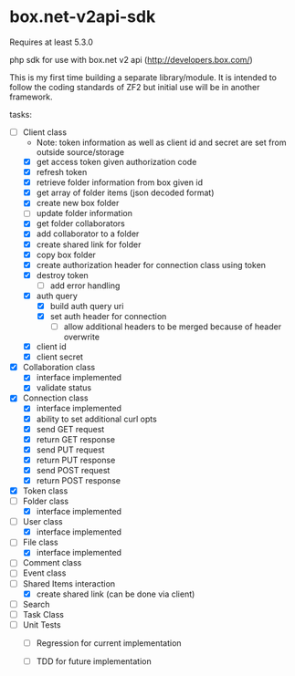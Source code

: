 box.net-v2api-sdk
=================

Requires at least 5.3.0

php sdk for use with box.net v2 api (http://developers.box.com/)

This is my first time building a separate library/module. It is intended to follow the coding standards of ZF2
but initial use will be in another framework.

tasks:
- [ ] Client class
    - Note: token information as well as client id and secret are set from outside source/storage
    - [x] get access token given authorization code
    - [x] refresh token
    - [x] retrieve folder information from box given id
    - [x] get array of folder items (json decoded format)
    - [x] create new box folder
    - [ ] update folder information
    - [x] get folder collaborators
    - [x] add collaborator to a folder
    - [x] create shared link for folder
    - [x] copy box folder
    - [x] create authorization header for connection class using token
    - [x] destroy token
        - [ ] add error handling
    - [x] auth query
        - [x] build auth query uri
        - [x] set auth header for connection
            - [ ] allow additional headers to be merged because of header overwrite
    - [x] client id
    - [x] client secret
- [x] Collaboration class
    - [x] interface implemented
    - [x] validate status
- [x] Connection class
    - [x] interface implemented
    - [x] ability to set additional curl opts
    - [x] send GET request
    - [x] return GET response
    - [x] send PUT request
    - [x] return PUT response
    - [x] send POST request
    - [x] return POST response
- [x] Token class
- [ ] Folder class
    - [x] interface implemented
- [ ] User class
    - [x] interface implemented
- [ ]  File class
    - [x] interface implemented
- [ ]  Comment class
- [ ]  Event class
- [ ]  Shared Items interaction
    - [x] create shared link (can be done via client)
- [ ]  Search
- [ ]  Task Class
- [ ] Unit Tests
    - [ ] Regression for current implementation
    - [ ] TDD for future implementation

